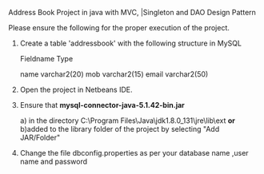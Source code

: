 Address Book Project in java with MVC, |Singleton and DAO Design Pattern


Please ensure the following for the proper execution of the project.

1. Create a table 'addressbook' with the following structure in MySQL

	Fieldname         Type
	
	name		    varchar2(20)
	mob		    varchar2(15)
	email		    varchar2(50)

2. Open the project in Netbeans IDE.

3. Ensure  that **mysql-connector-java-5.1.42-bin.jar** 

	a) in the directory C:\Program Files\Java\jdk1.8.0_131\jre\lib\ext 
		**or** 
	b)added  to the library folder of the project by selecting "Add JAR/Folder"

4. Change the  file dbconfig.properties as per your database name ,user name and password